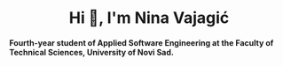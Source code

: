 <h1 align="center">Hi 👋, I'm Nina Vajagić</h1>
<h4 align="left">Fourth-year student of Applied Software Engineering at the Faculty of Technical Sciences, University of Novi Sad.</h4>


<!--
**ninavajagic/ninavajagic** is a ✨ _special_ ✨ repository because its `README.md` (this file) appears on your GitHub profile.

Here are some ideas to get you started:

- 🔭 I’m currently working on ...
- 🌱 I’m currently learning ...
- 👯 I’m looking to collaborate on ...
- 🤔 I’m looking for help with ...
- 💬 Ask me about ...
- 📫 How to reach me: ...
- 😄 Pronouns: ...
- ⚡ Fun fact: ...
-->
